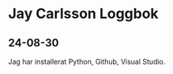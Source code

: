Jay Carlsson Loggbok
====================
24-08-30
------------
Jag har installerat Python, Github, Visual Studio.